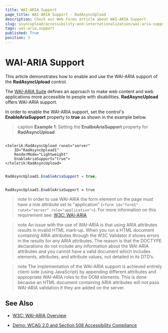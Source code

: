 ```yaml
---
title: WAI-ARIA Support
page_title: WAI-ARIA Support - RadAsyncUpload
description: Check our Web Forms article about WAI-ARIA Support.
slug: asyncupload/accessibility-and-internationalization/wai-aria-support
tags: wai-aria,support
published: True
position: 3
---
```


# WAI-ARIA Support

This article demonstrates how to enable and use the WAI-ARIA support of the **RadAsyncUpload** control.

The [WAI-ARIA Suite](https://www.w3.org/WAI/intro/aria) defines an approach to make web content and web applications more accessible to people with disabilities. **RadAsyncUpload** offers WAI-ARIA support.

In order to enable the WAI-ARIA support, set the control's **EnableAriaSupport** property to **true** as shown in the example below.

>caption **Example 1**: Setting the **EnalbeAriaSupport** property for **RadAsyncUpload**

````ASP.NET

<telerik:RadAsyncUpload runat="server"
	ID="RadAsyncUpload1"
	RenderMode="Lightweight"
	EnableAriaSupport="true">
</telerik:RadAsyncUpload>

````
````C#

RadAsyncUpload1.EnableAriaSupport = true;

````
````VB

RadAsyncUpload1.EnableAriaSupport = true

````

>note In order to use WAI-ARIA the form element on the page must have a role attribute set to "application" (`<form id="form1" runat="server" role="application">`). For more information on this requirement see: [W3C: WAI-ARIA](https://www.w3.org/TR/wai-aria/roles#application)
>

>note An issue with the use of WAI-ARIA is that using ARIA attributes results in invalid HTML mark-up. When you run a HTML document containing ARIA attributes through the W3C Validator it shows errors in the results for any ARIA attributes. The reason is that the DOCTYPE declarations do not include any information about the WAI ARIA attributes and you cannot have a valid document which includes elements, attributes, and attribute values, not detailed in its DTD’s.
>

>note The implementation of the WAI-ARIA support is achieved entirely client-side (using JavaScript) by appending different attributes and appropriate WAI-ARIA roles to the DOM elements. This is done because an HTML document containing ARIA attributes will not pass WAI-ARIA validation if they are added on the server.
>


## See Also

 * [W3C: WAI-ARIA Overview](https://www.w3.org/WAI/intro/aria)

 * [Demo: WCAG 2.0 and Section 508 Accessibility Compliance](https://demos.telerik.com/aspnet-ajax/asyncupload/examples/accessibility/defaultcs.aspx)
 
